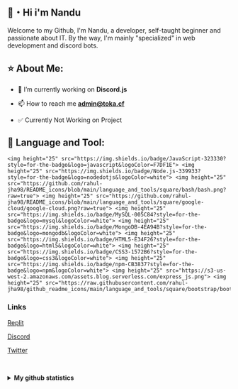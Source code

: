 


## 👋・Hi i'm Nandu

Welcome to my Github, I'm Nandu, a developer, self-taught beginner and passionate about IT.
By the way, I'm mainly "specialized" in web development and discord bots.

## ⭐ About Me:

- 🔭 I’m currently working on **Discord.js**

- 📫 How to reach me **admin@toka.cf**

- ✅ Currently Not Working on Project

## 📘 Language and Tool:
   
    <img height="25" src="https://img.shields.io/badge/JavaScript-323330?style=for-the-badge&logo=javascript&logoColor=F7DF1E"> <img height="25" src="https://img.shields.io/badge/Node.js-339933?style=for-the-badge&logo=nodedotjs&logoColor=white"> <img height="25" src="https://github.com/rahul-jha98/README_icons/blob/main/language_and_tools/square/bash/bash.png?raw=true"> <img height="25" src="https://github.com/rahul-jha98/README_icons/blob/main/language_and_tools/square/google-cloud/google-cloud.png?raw=true"> <img height="25" src="https://img.shields.io/badge/MySQL-005C84?style=for-the-badge&logo=mysql&logoColor=white"> <img height="25" src="https://img.shields.io/badge/MongoDB-4EA94B?style=for-the-badge&logo=mongodb&logoColor=white"> <img height="25" src="https://img.shields.io/badge/HTML5-E34F26?style=for-the-badge&logo=html5&logoColor=white"> <img height="25" src="https://img.shields.io/badge/CSS3-1572B6?style=for-the-badge&logo=css3&logoColor=white"> <img height="25" src="https://img.shields.io/badge/npm-CB3837?style=for-the-badge&logo=npm&logoColor=white"> <img height="25" src="https://s3-us-west-2.amazonaws.com/assets.blog.serverless.com/express_js.png"> <img height="25" src="https://raw.githubusercontent.com/rahul-jha98/github_readme_icons/main/language_and_tools/square/bootstrap/bootstrap.png"> 
    
<h3 align="left">Links</h3>

<a href="https://replit.com/@NanduWasTaken">Replit</a>

<a href="https://discord.com/users/852381000528035890">Discord</a>

<a href="https://twitter.com/@NanduWasTaken">Twitter</a>


<br><details>
  <summary><b>My github statistics</b></summary>

![NanduWasTaken's github stats](https://github-readme-stats.vercel.app/api?username=NanduWasTaken&count_private=true&show_icons=true&theme=midnight-purple)
</details>

 

